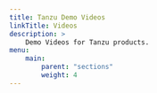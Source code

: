 ```yaml
---
title: Tanzu Demo Videos
linkTitle: Videos
description: >
    Demo Videos for Tanzu products.
menu:
    main:
        parent: "sections"
        weight: 4
---
```


